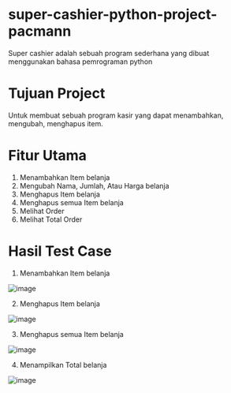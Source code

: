 # super-cashier-python-project-pacmann
Super cashier adalah sebuah program sederhana yang dibuat menggunakan bahasa pemrograman python
# Tujuan Project
Untuk membuat sebuah program kasir yang dapat menambahkan, mengubah, menghapus item.
# Fitur Utama
1. Menambahkan Item belanja
2. Mengubah Nama, Jumlah, Atau Harga belanja
3. Menghapus Item belanja
4. Menghapus semua Item belanja
5. Melihat Order
6. Melihat Total Order
# Hasil Test Case
1. Menambahkan Item belanja
   
![image](https://github.com/user-attachments/assets/b1eb2fe2-89a6-4c38-aaa8-6d142535f0e7)

2. Menghapus Item belanja

![image](https://github.com/user-attachments/assets/ee9e844b-a6de-4049-98fe-09f4fdb99670)

3. Menghapus semua Item belanja

![image](https://github.com/user-attachments/assets/7c1c5bb7-d166-4b17-bdf4-0fa7c3bee809)

4. Menampilkan Total belanja

![image](https://github.com/user-attachments/assets/b718e6e2-3269-4047-89c5-b89167607ed6)







